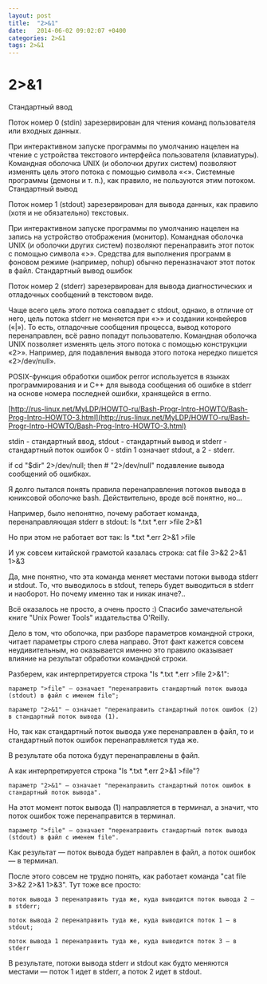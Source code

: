 ```yaml
---
layout: post
title:  "2>&1"
date:   2014-06-02 09:02:07 +0400
categories: 2>&1
tags: 2>&1
---
```


# 2>&1

Стандартный ввод

Поток номер 0 (stdin) зарезервирован для чтения команд пользователя или входных данных.

При интерактивном запуске программы по умолчанию нацелен на чтение с устройства текстового интерфейса пользователя (клавиатуры).
 Командная оболочка UNIX (и оболочки других систем) позволяют изменять цель этого потока с помощью символа «<».
 Системные программы (демоны и т. п.), как правило, не пользуются этим потоком.
Стандартный вывод

Поток номер 1 (stdout) зарезервирован для вывода данных, как правило (хотя и не обязательно) текстовых.

При интерактивном запуске программы по умолчанию нацелен на запись на устройство отображения (монитор). 
Командная оболочка UNIX (и оболочки других систем) позволяют перенаправить этот поток с помощью символа «>». 
Средства для выполнения программ в фоновом режиме (например, nohup) обычно переназначают этот поток в файл.
Стандартный вывод ошибок

Поток номер 2 (stderr) зарезервирован для вывода диагностических и отладочных сообщений в текстовом виде.

Чаще всего цель этого потока совпадает с stdout, однако, в отличие от него, цель потока stderr не меняется при «>» и создании конвейеров («|»).
 То есть, отладочные сообщения процесса, вывод которого перенаправлен, всё равно попадут пользователю. 
Командная оболочка UNIX позволяет изменять цель этого потока с помощью конструкции «2>».
Например, для подавления вывода этого потока нередко пишется «2>/dev/null».

POSIX-функция обработки ошибок perror используется в языках программирования 
и и C++ для вывода сообщения об ошибке в stderr на основе номера последней ошибки, хранящейся в errno.



[http://rus-linux.net/MyLDP/HOWTO-ru/Bash-Progr-Intro-HOWTO/Bash-Prog-Intro-HOWTO-3.html](http://rus-linux.net/MyLDP/HOWTO-ru/Bash-Progr-Intro-HOWTO/Bash-Prog-Intro-HOWTO-3.html)

stdin - cтандартный ввод, stdout - стандартный вывод и stderr - стандартный поток ошибок
0  - stdin
1 означает stdout, а 2 - stderr.

if cd "$dir" 2>/dev/null; then   # "2>/dev/null" подавление вывода сообщений об ошибках.



Я долго пытался понять правила перенаправления потоков вывода в юниксовой оболочке bash. Действительно, вроде всё понятно, но...

Например, было непонятно, почему работает команда, перенаправляющая stderr в stdout:
ls *.txt *.err >file 2>&1

Но при этом не работает вот так:
ls *.txt *.err 2>&1 >file

И уж совсем китайской грамотой казалась строка:
cat file 3>&2 2>&1 1>&3

Да, мне понятно, что эта команда меняет местами потоки вывода stderr и stdout. 
То, что выводилось в stdout, теперь будет выводиться в stderr и наоборот. Но почему именно так и никак иначе?..

Всё оказалось не просто, а очень просто :) Спасибо замечательной книге "Unix Power Tools" издательства O'Reilly.

Дело в том, что оболочка, при разборе параметров командной строки, читает параметры строго слева направо. 
Этот факт кажется совсем неудивительным, но оказывается именно это правило оказывает влияние на результат обработки командной строки.

Разберем, как интерпретируется строка "ls *.txt *.err >file 2>&1":

    параметр ">file" — означает "перенаправить стандартный поток вывода (stdout) в файл c именем file";

    параметр "2>&1" — означает "перенаправить стандартный поток ошибок (2) в стандартный поток вывода (1). 
Но, так как стандартный поток вывода уже перенаправлен в файл, то и стандартный поток ошибок перенаправляется туда же.

В результате оба потока будут перенаправлены в файл.

А как интерпретируется строка "ls *.txt *.err 2>&1 >file"?

    параметр "2>&1" — означает "перенаправить стандартный поток ошибок в стандартный поток вывода". 
На этот момент поток вывода (1) направляется в терминал, а значит, что поток ошибок тоже перенаправится в терминал.

    параметр ">file" — означает "перенаправить стандартный поток вывода (stdout) в файл c именем file".

Как результат — поток вывода будет направлен в файл, а поток ошибок — в терминал.

После этого совсем не трудно понять, как работает команда "cat file 3>&2 2>&1 1>&3". Тут тоже все просто:

    поток вывода 3 перенаправить туда же, куда выводится поток вывода 2 — в stderr;

    поток вывода 2 перенаправить туда же, куда выводится поток 1 — в stdout;

    поток вывода 1 перенаправить туда же, куда выводится поток 3 — в stderr

В результате, потоки вывода stderr и stdout как будто меняются местами — поток 1 идет в stderr, а поток 2 идет в stdout. 